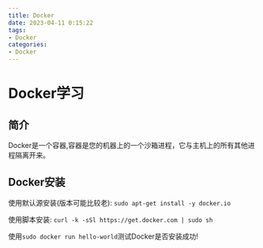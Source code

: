 ```yaml
---
title: Docker
date: 2023-04-11 0:15:22
tags: 
- Docker
categories: 
- Docker
---
```

# Docker学习

## 简介

Docker是一个容器,容器是您的机器上的一个沙箱进程，它与主机上的所有其他进程隔离开来。

## Docker安装

使用默认源安装(版本可能比较老):
`sudo apt-get install -y docker.io`

使用脚本安装:
`curl -k -sSl https://get.docker.com | sudo sh`

使用`sudo docker run hello-world`测试Docker是否安装成功!
<!-- more -->


